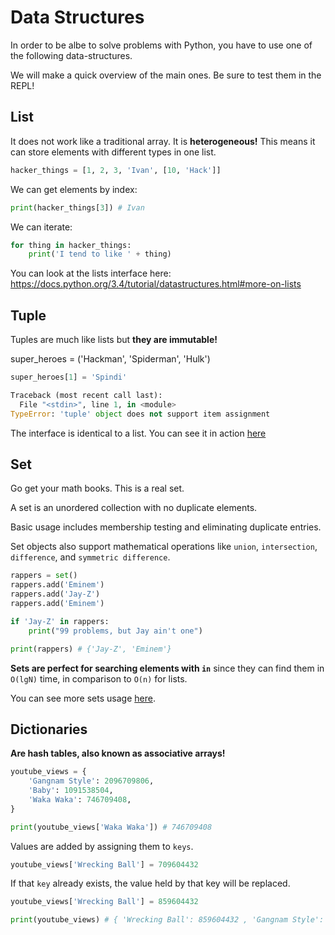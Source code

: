 # Data Structures

In order to be albe to solve problems with Python, you have to use one of the following data-structures.

We will make a quick overview of the main ones. Be sure to test them in the REPL!

## List

It does not work like a traditional array. It is **heterogeneous!** This means it can store elements with different types in one list.

```python
hacker_things = [1, 2, 3, 'Ivan', [10, 'Hack']]
```

We can get elements by index:

```python
print(hacker_things[3]) # Ivan
```

We can iterate:

```python
for thing in hacker_things:
    print('I tend to like ' + thing)
```

You can look at the lists interface here: https://docs.python.org/3.4/tutorial/datastructures.html#more-on-lists


## Tuple

Tuples are much like lists but __they are immutable!__

super_heroes = ('Hackman', 'Spiderman', 'Hulk')

```python
super_heroes[1] = 'Spindi'

Traceback (most recent call last):
  File "<stdin>", line 1, in <module>
TypeError: 'tuple' object does not support item assignment
```

The interface is identical to a list. You can see it in action [here](https://docs.python.org/3.4/tutorial/datastructures.html#tuples-and-sequences)


## Set

Go get your math books. This is a real set.

A set is an unordered collection with no duplicate elements.

Basic usage includes membership testing and eliminating duplicate entries.

Set objects also support mathematical operations like `union`, `intersection`, `difference`, and `symmetric difference`.


```python
rappers = set()
rappers.add('Eminem')
rappers.add('Jay-Z')
rappers.add('Eminem')

if 'Jay-Z' in rappers:
    print("99 problems, but Jay ain't one")

print(rappers) # {'Jay-Z', 'Eminem'}
```

**Sets are perfect for searching elements with `in`** since they can find them in `O(lgN)` time, in comparison to `O(n)` for lists.


You can see more sets usage [here](https://docs.python.org/3.4/tutorial/datastructures.html#sets).


## Dictionaries
__Are hash tables, also known as associative arrays!__


```python
youtube_views = {
    'Gangnam Style': 2096709806,
    'Baby': 1091538504,
    'Waka Waka': 746709408,
}

print(youtube_views['Waka Waka']) # 746709408
```

Values are added by assigning them to `keys`.

```python
youtube_views['Wrecking Ball'] = 709604432
```
If that `key` already exists, the value held by that key will be replaced.

```python
youtube_views['Wrecking Ball'] = 859604432
```

```python
print(youtube_views) # { 'Wrecking Ball': 859604432 , 'Gangnam Style': 2096709806, 'Waka Waka': 746709408, 'Baby': 1091538504}
```
